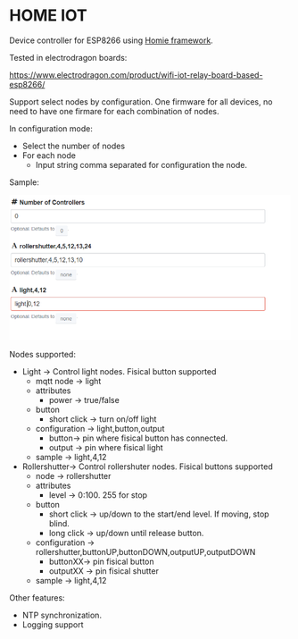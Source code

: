# HOME IOT
Device controller for ESP8266 using  [Homie framework](https://homieiot.github.io/homie-esp8266/docs/3.0.0/). 

Tested in electrodragon boards:

https://www.electrodragon.com/product/wifi-iot-relay-board-based-esp8266/

Support select nodes by configuration. One firmware for all devices, no need to have one firmare for each combination of nodes.

In configuration mode:
* Select the number of nodes
* For each node
  * Input string comma separated for configuration the node.

Sample:

![Alt](doc/configuration.png)

Nodes supported:
* Light -> Control light nodes. Fisical button supported
  * mqtt node -> light
  * attributes
    * power -> true/false
  * button
    * short click -> turn on/off light
  * configuration -> light,button,output
    * button-> pin where fisical button has connected.
    * output -> pin where fisical light
  * sample -> light,4,12
* Rollershutter-> Control rollershuter nodes. Fisical buttons supported
  * node -> rollershutter
  * attributes
    * level -> 0:100. 255 for stop
  * button
    * short click -> up/down to the start/end level. If moving, stop blind.
    * long click -> up/down until release button.
  * configuration -> rollershutter,buttonUP,buttonDOWN,outputUP,outputDOWN
    * buttonXX-> pin fisical button
    * outputXX -> pin fisical shutter 
  * sample -> light,4,12
 
 Other features:
 * NTP synchronization.
 * Logging support
